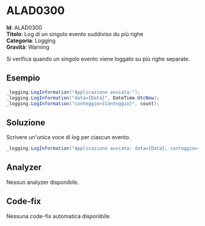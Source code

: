
# ALAD0300

**Id**: ALAD0300\
**Titolo**: Log di un singolo evento suddiviso du più righe\
**Categoria**: Logging\
**Gravità**: Warning

Si verifica quando un singolo evento viene loggato su più righe separate.


## Esempio

```csharp
_logging.LogInformation("Applicazione avviata:");
_logging.LogInformation("data={Data}", DateTime.UtcNow);
_logging.LogInformation("conteggio={Conteggio}", count);
```


## Soluzione

Scrivere un'unica voce di log per ciascun evento.

```csharp
_logging.LogInformation("Applicazione avviata: data={Data}, conteggio={Conteggio}", DateTime.UtcNow, count);
```


## Analyzer

Nessun analyzer disponibile.


## Code-fix

Nessuna code-fix automatica disponibile.
